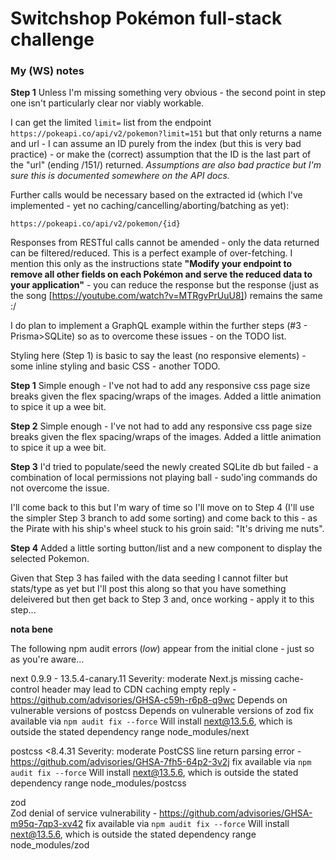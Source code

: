 # Switchshop Pokémon full-stack challenge


### My (WS) notes

**Step 1**
Unless I'm missing something very obvious - the second point in step one isn't particularly clear nor viably workable.

I can get the limited `limit=` list from the endpoint `https://pokeapi.co/api/v2/pokemon?limit=151` but that only returns a name and url - I can assume an ID purely from the index (but this is very bad practice) - or make the (correct) assumption that the ID is the last part of the "url" (ending /151/)  returned. _Assumptions are also bad practice but I'm sure this is documented somewhere on the API docs._

Further calls would be necessary based on the extracted id (which I've implemented - yet no caching/cancelling/aborting/batching as yet):

`https://pokeapi.co/api/v2/pokemon/{id}`

Responses from RESTful calls cannot be amended - only the data returned can be filtered/reduced. This is a perfect example of over-fetching. I mention this only as the instructions state **"Modify your endpoint to remove all other fields on each Pokémon and serve the reduced data to your application"** - you can reduce the response but the response (just as the song [https://youtube.com/watch?v=MTRgvPrUuU8]) remains the same :/

I do plan to implement a GraphQL example within the further steps (#3 - Prisma>SQLite) so as to overcome these issues - on the TODO list.

Styling here (Step 1) is basic to say the least (no responsive elements) - some inline styling and basic CSS - another TODO.


**Step 1**
Simple enough - I've not had to add any responsive css page size breaks given the flex spacing/wraps of the images. Added a little animation to spice it up a wee bit.

**Step 2**
Simple enough - I've not had to add any responsive css page size breaks given the flex spacing/wraps of the images. Added a little animation to spice it up a wee bit.

**Step 3**
I'd tried to populate/seed the newly created SQLite db but failed - a combination of local permissions not playing ball - sudo'ing commands do not overcome the issue.

I'll come back to this but I'm wary of time so I'll move on to Step 4 (I'll use the simpler Step 3 branch to add some sorting) and come back to this - as the Pirate with his ship's wheel stuck to his groin said: "It's driving me nuts".

**Step 4**
Added a little sorting button/list and a new component to display the selected Pokemon.

Given that Step 3 has failed with the data seeding I cannot filter but stats/type as yet but I'll post this along so that you have something deleivered but then get back to Step 3 and, once working - apply it to this step...




**nota bene**

The following npm audit errors (_low_) appear from the initial clone - just so as you're aware...

next  0.9.9 - 13.5.4-canary.11
Severity: moderate
Next.js missing cache-control header may lead to CDN caching empty reply - https://github.com/advisories/GHSA-c59h-r6p8-q9wc
Depends on vulnerable versions of postcss
Depends on vulnerable versions of zod
fix available via `npm audit fix --force`
Will install next@13.5.6, which is outside the stated dependency range
node_modules/next

postcss  <8.4.31
Severity: moderate
PostCSS line return parsing error - https://github.com/advisories/GHSA-7fh5-64p2-3v2j
fix available via `npm audit fix --force`
Will install next@13.5.6, which is outside the stated dependency range
node_modules/postcss

zod  
Zod denial of service vulnerability - https://github.com/advisories/GHSA-m95q-7qp3-xv42
fix available via `npm audit fix --force`
Will install next@13.5.6, which is outside the stated dependency range
node_modules/zod